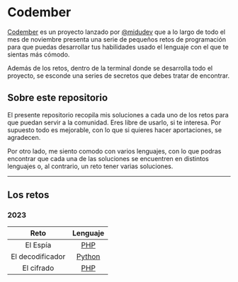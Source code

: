 # Codember

[Codember](https://codember.dev/ "Codember") es un proyecto lanzado por [@midudev](https://midu.dev/ "midudev") que a lo largo de todo el mes de noviembre presenta una serie de pequeños retos de programación para que puedas desarrollar tus habilidades usado el lenguaje con el que te sientas más cómodo.

Además de los retos, dentro de la terminal donde se desarrolla todo el proyecto, se esconde una series de secretos que debes tratar de encontrar.

## Sobre este repositorio

El presente repositorio recopila mis soluciones a cada uno de los retos para que puedan servir a la comunidad. Eres libre de usarlo, si te interesa. Por supuesto todo es mejorable, con lo que si quieres hacer aportaciones, se agradecen.

Por otro lado, me siento comodo con varios lenguajes, con  lo que podras encontrar que cada una de las soluciones se encuentren en distintos lenguajes o, al contrario, un reto tener varias soluciones.

---

## Los retos

### 2023


| Reto             | Lenguaje |
|:----------------:|:--------:|
| El Espía         |  [PHP](https://github.com/miguelex/codember/tree/main/2023/Reto%201)    | 
| El decodificador |  [Python](https://github.com/miguelex/codember/tree/main/2023/Reto%202)  | 
| El cifrado |  [PHP](https://github.com/miguelex/codember/tree/main/2023/Reto%203)  | 





